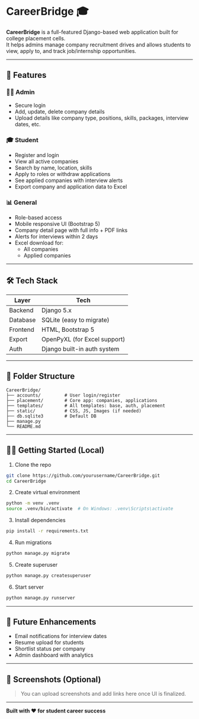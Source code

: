 
# CareerBridge 🎓

**CareerBridge** is a full-featured Django-based web application built for college placement cells.  
It helps admins manage company recruitment drives and allows students to view, apply to, and track job/internship opportunities.

---

## 🚀 Features

### 👨‍🏫 Admin
- Secure login
- Add, update, delete company details
- Upload details like company type, positions, skills, packages, interview dates, etc.

### 🎓 Student
- Register and login
- View all active companies
- Search by name, location, skills
- Apply to roles or withdraw applications
- See applied companies with interview alerts
- Export company and application data to Excel

### 📊 General
- Role-based access
- Mobile responsive UI (Bootstrap 5)
- Company detail page with full info + PDF links
- Alerts for interviews within 2 days
- Excel download for:
  - All companies
  - Applied companies

---

## 🛠 Tech Stack

| Layer        | Tech                         |
|--------------|------------------------------|
| Backend      | Django 5.x                   |
| Database     | SQLite (easy to migrate)     |
| Frontend     | HTML, Bootstrap 5            |
| Export       | OpenPyXL (for Excel support) |
| Auth         | Django built-in auth system  |

---

## 📁 Folder Structure

````
CareerBridge/
├── accounts/         # User login/register
├── placement/        # Core app: companies, applications
├── templates/        # All templates: base, auth, placement
├── static/           # CSS, JS, Images (if needed)
├── db.sqlite3        # Default DB
├── manage.py
└── README.md

````

---

## 🧑‍💻 Getting Started (Local)

1. Clone the repo

```bash
git clone https://github.com/yourusername/CareerBridge.git
cd CareerBridge
````

2. Create virtual environment

```bash
python -m venv .venv
source .venv/bin/activate  # On Windows: .venv\Scripts\activate
```

3. Install dependencies

```bash
pip install -r requirements.txt
```

4. Run migrations

```bash
python manage.py migrate
```

5. Create superuser

```bash
python manage.py createsuperuser
```

6. Start server

```bash
python manage.py runserver
```

---


## 📌 Future Enhancements

* Email notifications for interview dates
* Resume upload for students
* Shortlist status per company
* Admin dashboard with analytics

---

## 📸 Screenshots (Optional)

> You can upload screenshots and add links here once UI is finalized.

---


**Built with ❤️ for student career success**

